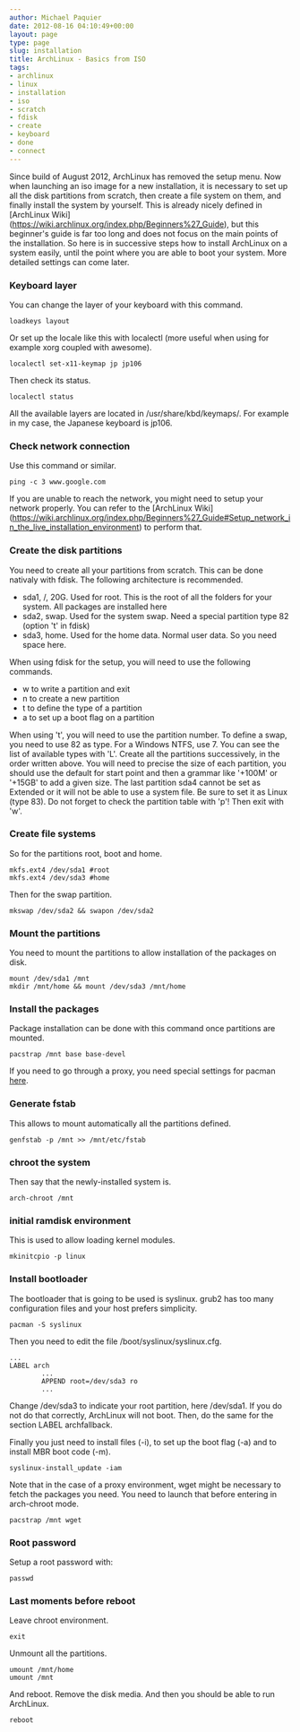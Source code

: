 ```yaml
---
author: Michael Paquier
date: 2012-08-16 04:10:49+00:00
layout: page
type: page
slug: installation
title: ArchLinux - Basics from ISO
tags:
- archlinux
- linux
- installation
- iso
- scratch
- fdisk
- create
- keyboard
- done
- connect
---
```

Since build of August 2012, ArchLinux has removed the setup menu. Now
when launching an iso image for a new installation, it is necessary to
set up all the disk partitions from scratch, then create a file system
on them, and finally install the system by yourself. This is already
nicely defined in [ArchLinux Wiki]
(https://wiki.archlinux.org/index.php/Beginners%27_Guide), but this
beginner's guide is far too long and does not focus on the main points
of the installation. So here is in successive steps how to install
ArchLinux on a system easily, until the point where you are able to boot
your system. More detailed settings can come later.

### Keyboard layer

You can change the layer of your keyboard with this command.

    loadkeys layout

Or set up the locale like this with localectl (more useful when using
for example xorg coupled with awesome).

    localectl set-x11-keymap jp jp106

Then check its status.

    localectl status

All the available layers are located in /usr/share/kbd/keymaps/. For
example in my case, the Japanese keyboard is jp106.

### Check network connection

Use this command or similar.

    ping -c 3 www.google.com

If you are unable to reach the network, you might need to setup your
network properly. You can refer to the [ArchLinux Wiki]
(https://wiki.archlinux.org/index.php/Beginners%27_Guide#Setup_network_in_the_live_installation_environment)
to perform that.

### Create the disk partitions

You need to create all your partitions from scratch. This can be done
nativaly with fdisk. The following architecture is recommended.

  * sda1, /, 20G. Used for root. This is the root of all the folders for
your system. All packages are installed here	
  * sda2, swap. Used for the system swap. Need a special partition type
82 (option 't' in fdisk)
  * sda3, home. Used for the home data. Normal user data. So you need
space here.

When using fdisk for the setup, you will need to use the following
commands.

  * w to write a partition and exit	
  * n to create a new partition
  * t to define the type of a partition
  * a to set up a boot flag on a partition

When using 't', you will need to use the partition number. To define a
swap, you need to use 82 as type. For a Windows NTFS, use 7. You can see
the list of available types with 'L'.
Create all the partitions successively, in the order written above. You
will need to precise the size of each partition, you should use the
default for start point and then a grammar like '+100M' or '+15GB' to add
a given size. The last partition sda4 cannot be set as Extended or it will
not be able to use a system file. Be sure to set it as Linux (type 83).
Do not forget to check the partition table with 'p'! Then exit with 'w'.

### Create file systems

So for the partitions root, boot and home.

    mkfs.ext4 /dev/sda1 #root
    mkfs.ext4 /dev/sda3 #home

Then for the swap partition.

    mkswap /dev/sda2 && swapon /dev/sda2

### Mount the partitions

You need to mount the partitions to allow installation of the packages on
disk.

    mount /dev/sda1 /mnt
    mkdir /mnt/home && mount /dev/sda3 /mnt/home

### Install the packages

Package installation can be done with this command once partitions are
mounted.

    pacstrap /mnt base base-devel

If you need to go through a proxy, you need special settings for pacman
[here](http://michael.otacoo.com/manuals/archlinux/proxy-settings/).

### Generate fstab

This allows to mount automatically all the partitions defined.

    genfstab -p /mnt >> /mnt/etc/fstab

### chroot the system

Then say that the newly-installed system is.

    arch-chroot /mnt

### initial ramdisk environment

This is used to allow loading kernel modules.

    mkinitcpio -p linux

### Install bootloader

The bootloader that is going to be used is syslinux. grub2 has too many
configuration files and your host prefers simplicity.

    pacman -S syslinux

Then you need to edit the file /boot/syslinux/syslinux.cfg.

    ...
    LABEL arch
            ...
            APPEND root=/dev/sda3 ro
            ...

Change /dev/sda3 to indicate your root partition, here /dev/sda1. If you
do not do that correctly, ArchLinux will not boot. Then, do the same for
the section LABEL archfallback.

Finally you just need to install files (-i), to set up the boot flag (-a)
and to install MBR boot code (-m).

    syslinux-install_update -iam

Note that in the case of a proxy environment, wget might be necessary to
fetch the packages you need. You need to launch that before entering in
arch-chroot mode.

    pacstrap /mnt wget

### Root password

Setup a root password with:

    passwd

### Last moments before reboot

Leave chroot environment.

    exit

Unmount all the partitions.

    umount /mnt/home
    umount /mnt

And reboot. Remove the disk media. And then you should be able to run
ArchLinux.

    reboot
